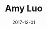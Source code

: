 ---
cover: "./amy-luo.jpg"
date: "2017-12-01"
title: "Amy Luo"
areas:
    - Photography
    - Art
---